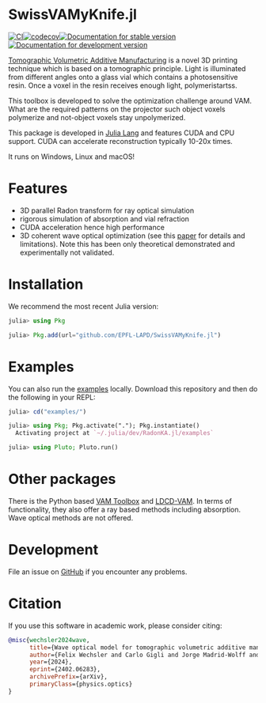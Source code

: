 # SwissVAMyKnife.jl
[![CI](https://github.com/EPFL-LAPD/SwissVAMyKnife.jl/actions/workflows/CI.yml/badge.svg)](https://github.com/EPFL-LAPD/SwissVAMyKnife.jl/actions/workflows/CI.yml)[![codecov](https://codecov.io/gh/EPFL-LAPD/SwissVAMyKnife.jl/graph/badge.svg?token=JZYHT3P3B7)](https://codecov.io/gh/EPFL-LAPD/SwissVAMyKnife.jl)[![Documentation for stable version](https://img.shields.io/badge/docs-stable-blue.svg)](https://roflmaostc.github.io/SwissVAMyKnife.jl/stable) [![Documentation for development version](https://img.shields.io/badge/docs-main-blue.svg)](https://roflmaostc.github.io/SwissVAMyKnife.jl/dev)

[Tomographic Volumetric Additive Manufacturing](https://www.nature.com/articles/s41467-020-14630-4) is a novel 3D printing technique
which is based on a tomographic principle.
Light is illuminated from different angles onto a glass vial which contains a photosensitive resin.
Once a voxel in the resin receives enough light, polymeristartss.

This toolbox is developed to solve the optimization challenge around VAM.
What are the required patterns on the projector such object voxels polymerize and not-object voxels
stay unpolymerized.

This package is developed in [Julia Lang](https://julialang.org/) and features CUDA and CPU support. CUDA can accelerate reconstruction typically 10-20x times.

It runs on Windows, Linux and macOS!


# Features
* 3D parallel Radon transform for ray optical simulation 
* rigorous simulation of absorption and vial refraction
* CUDA acceleration hence high performance
* 3D coherent wave optical optimization (see this [paper](https://arxiv.org/abs/2402.06283) for details and limitations). Note this has been only theoretical demonstrated and experimentally not validated.


# Installation
We recommend the most recent Julia version:
```julia
julia> using Pkg

julia> Pkg.add(url="github.com/EPFL-LAPD/SwissVAMyKnife.jl")
```

# Examples
You can also run the [examples](https://github.com/EPFL-LAPD/SwissVAMyKnife.jl/tree/main/examples) locally.
Download this repository and then do the following in your REPL:
```julia
julia> cd("examples/")

julia> using Pkg; Pkg.activate("."); Pkg.instantiate()
  Activating project at `~/.julia/dev/RadonKA.jl/examples`

julia> using Pluto; Pluto.run()
```


# Other packages
There is the Python based [VAM Toolbox](https://github.com/computed-axial-lithography/VAMToolbox) and [LDCD-VAM](https://github.com/facebookresearch/LDCT-VAM/). 
In terms of functionality, they also offer a ray based methods including absorption.
Wave optical methods are not offered.

# Development
File an issue on [GitHub](https://github.com/EPFL-LAPD/SwissVAMyKnife.jl) if you encounter any problems.


# Citation
If you use this software in academic work, please consider citing:
```bibtex
@misc{wechsler2024wave,
      title={Wave optical model for tomographic volumetric additive manufacturing},
      author={Felix Wechsler and Carlo Gigli and Jorge Madrid-Wolff and Christophe Moser},
      year={2024},
      eprint={2402.06283},
      archivePrefix={arXiv},
      primaryClass={physics.optics}
}
```
